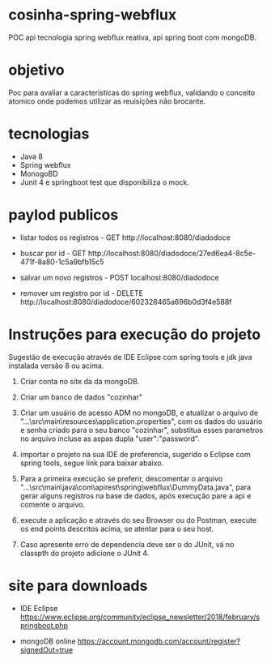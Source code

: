 # cosinha-spring-webflux
POC api tecnologia spring webflux reativa, api spring boot com mongoDB.

# objetivo
Poc para avaliar a caracteristicas do spring webflux, validando o conceito atomico onde podemos utilizar as reuisições não brocante.

# tecnologias
- Java 8
- Spring webflux
- MonogoBD
- Junit 4 e springboot test que disponibiliza o mock.

# paylod publicos
- listar todos os registros - GET
http://localhost:8080/diadodoce

- buscar por id - GET
http://localhost:8080/diadodoce/27ed6ea4-8c5e-471f-8a80-1c5a9bfb15c5

- salvar um novo registros - POST
localhost:8080/diadodoce

- remover um registro por id - DELETE
http://localhost:8080/diadodoce/602328465a696b0d3f4e588f


# Instruções para execução do projeto
Sugestão de execução através de IDE Eclipse com spring tools e jdk java instalada versão 8 ou acima.
1. Criar conta no site da da mongoDB.

2. Criar um banco de dados "cozinhar"

3. Criar um usuário de acesso ADM no mongoDB, e atualizar o arquivo de "...\src\main\resources\application.properties",
com os dados do usuário e senha criado para o seu banco "cozinhar", substitua esses parametros no arquivo incluse 
as aspas dupla "user":"password".

4. importar o projeto na sua IDE de preferencia, sugerido o Eclipse com spring tools, segue link para baixar abaixo.

5. Para a primeira execução se preferir, descomentar o arquivo "...\src\main\java\com\apirest\spring\webflux\DummyData.java", 
para gerar alguns registros na base de dados, após execução pare a api e comente o arquivo.

6. execute a aplicação e através do seu Browser ou do Postman, execute os end points descritos acima,
se atentar para o seu host.

7. Caso apresente erro de dependencia deve ser o do JUnit, vá no classpth do projeto adicione o JUnit 4.

# site para downloads
- IDE Eclipse
https://www.eclipse.org/community/eclipse_newsletter/2018/february/springboot.php

- mongoDB online
https://account.mongodb.com/account/register?signedOut=true



